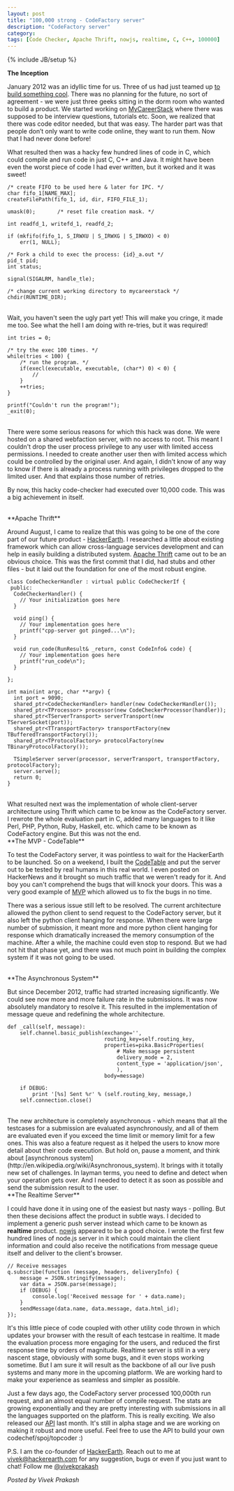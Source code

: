 ```yaml
---
layout: post
title: "100,000 strong - CodeFactory server"
description: "CodeFactory server"
category:
tags: [Code Checker, Apache Thrift, nowjs, realtime, C, C++, 100000]
---
```

{% include JB/setup %}

**The Inception**

January 2012 was an idyllic time for us. Three of us had just teamed up [to build
something
cool](http://http://prakashvivek.blogspot.in/2012/11/you-can-do-startup-you-cant-tell-girl.html). 
There was no planning for the future, no sort of agreement - we
were just three geeks sitting in the dorm room who wanted to build a product.
We started working on [MyCareerStack](http://learn.hackerearth.com) where there
was supposed to be interview questions, tutorials etc. Soon, we realized that
there was code editor needed, but that was easy. The harder part was that
people don’t only want to write code online, they want to run them. Now that I
had never done before!

What resulted then was a hacky few hundred lines of code in C, which could
compile and run code in just C, C++ and Java. It might have been even the worst
piece of code I had ever written, but it worked and it was sweet!

	/* create FIFO to be used here & later for IPC. */
	char fifo_1[NAME_MAX];
	createFilePath(fifo_1, id, dir, FIFO_FILE_1);

	umask(0);		/* reset file creation mask. */
	
	int readfd_1, writefd_1, readfd_2;
 
	if (mkfifo(fifo_1, S_IRWXU | S_IRWXG | S_IRWXO) < 0)
		err(1, NULL);

	/* Fork a child to exec the process: {id}_a.out */
	pid_t pid;
	int status;

	signal(SIGALRM, handle_tle);

	/* change current working directory to mycareerstack */
	chdir(RUNTIME_DIR);

<br>
Wait, you haven't seen the ugly part yet! This will make you cringe, it made me
too. See what the hell I am doing with re-tries, but it was required!

    int tries = 0;

    /* try the exec 100 times. */
    while(tries < 100) {
        /* run the program. */
        if(execl(executable, executable, (char*) 0) < 0) {
            //
        }
        ++tries;
    }

    printf("Couldn't run the program!");
    _exit(0);

<br>
There were some serious reasons for which this hack was done. We were hosted
on a shared webfaction server, with no access to root. This meant I couldn't
drop the user process privilege to any user with limited access permissions. I
needed to create another user then with limited access which could be
controlled by the original user. And again, I didn't know of any way to know if
there is already a process running with privileges dropped to the limited user.
And that explains those number of retries.

By now, this hacky code-checker had executed over 10,000 code. This was a big
achievement in itself.

<br>
**Apache Thrift**

Around August, I came to realize that this was going to be one of the core part
of our future product - [HackerEarth](http://www.hackerearth.com). I researched
a little about existing framework which can
allow cross-language services development and can help in easily building a
distributed system. [Apache Thrift](http://thrift.apache.org/) came out to be
an obvious choice. This was the first commit that I did, had stubs and other
files - but it laid out the foundation for one of the most robust engine.

    class CodeCheckerHandler : virtual public CodeCheckerIf {
     public:
      CodeCheckerHandler() {
        // Your initialization goes here
      }

      void ping() {
        // Your implementation goes here
        printf("cpp-server got pinged...\n");
      }

      void run_code(RunResult& _return, const CodeInfo& code) {
        // Your implementation goes here
        printf("run_code\n");
      }

    };

    int main(int argc, char **argv) {
      int port = 9090;
      shared_ptr<CodeCheckerHandler> handler(new CodeCheckerHandler());
      shared_ptr<TProcessor> processor(new CodeCheckerProcessor(handler));
      shared_ptr<TServerTransport> serverTransport(new TServerSocket(port));
      shared_ptr<TTransportFactory> transportFactory(new TBufferedTransportFactory());
      shared_ptr<TProtocolFactory> protocolFactory(new TBinaryProtocolFactory());

      TSimpleServer server(processor, serverTransport, transportFactory, protocolFactory);
      server.serve();
      return 0;
    }

<br>
What resulted next was the implementation of whole client-server architecture
using Thrift which came to be know as the CodeFactory server. I rewrote the
whole evaluation part in C, added many languages to it like Perl, PHP, Python,
Ruby, Haskell, etc. which came to be known as CodeFactory engine. But this was
not the end. 

<br>
**The MVP - CodeTable**

To test the CodeFactory server, it was pointless to wait for the HackerEarth to
be launched. So on a weekend, I built the
[CodeTable](http://code.hackerearth.com) and put
the server out to be tested by real humans in this real world. I even posted on
HackerNews and it brought so much traffic that we weren't ready for it. And boy
you can't comprehend the bugs that will knock your doors. This was a very good
example of [MVP](http://en.wikipedia.org/wiki/Minimum_viable_product) which
allowed us to fix the bugs in no time.

There was a serious issue still left to be resolved. The current architecture
allowed the python client to send request to the CodeFactory server, but it
also left the python client hanging for response. When there were large number
of submission, it meant more and more python client hanging for response which
dramatically increased the memory consumption of the machine. After a while,
the machine could even stop to respond. But we had not hit that phase yet, and
there was not much point in building the complex system if it was not going to
be used.

<br>
**The Asynchronous System**

But since December 2012, traffic had strarted increasing significantly. We could
see now more and more failure rate in the submissions. It was now absolutely
mandatory to resolve it. This resulted in the implementation of message queue
and redefining the whole architecture. 

    def _call(self, message):
        self.channel.basic_publish(exchange='',
                                   routing_key=self.routing_key,
                                   properties=pika.BasicProperties(
                                       # Make message persistent
                                       delivery_mode = 2,
                                       content_type = 'application/json',
                                       ),
                                   body=message)

        if DEBUG:
            print '[%s] Sent %r' % (self.routing_key, message,)
        self.connection.close()

<br>
The new architecture is completely asynchronous - which means that all the
testcases for a submission are evaluated asynchronously, and all of them are
evaluated even if you exceed the time limit or memory limit for a few ones.
This was also a feature request as it helped the users to know more detail
about their code execution. But hold on, pause a moment, and think about
[asynchronous system](http://en.wikipedia.org/wiki/Asynchronous_system).
It brings with it totally new set of
challenges. In layman terms, you need to define and detect when your operation
gets over. And I needed to detect it as soon as possible and send the
submission result to the user.

<br>
**The Realtime Server**

I could have done it in using one of the easiest but nasty ways - polling. But
then these decisions affect the product in subtle ways. I decided to implement
a generic push server instead which came to be known as **realtime** product.
[nowjs](https://github.com/Flotype/now) appeared
to be a good choice. I wrote the first few hundred lines of node.js server in it
which could maintain the client information and could also receive the
notifications from message queue itself and deliver to the client's browser.

    // Receive messages
    q.subscribe(function (message, headers, deliveryInfo) {
        message = JSON.stringify(message);
        var data = JSON.parse(message);
        if (DEBUG) {
            console.log('Received message for ' + data.name);
        } 
        sendMessage(data.name, data.message, data.html_id);
    });

It's this little piece of code coupled with other utility code thrown in which
updates your browser with the result of each testcase in realtime. It made the
evaluation process more engaging for the users, and reduced the first response
time by orders of magnitude. Realtime server is still in a very nascent stage,
obviously with some bugs, and it even stops working sometime. But I am sure it
will result as the backbone of all our live push systems and many more in the
upcoming platform. We are working hard to make your experience as seamless and
simpler as possible.

Just a few days ago, the CodeFactory server processed 100,000th run request, and an
almost equal number of compile request. The stats are growing
exponentially and they are pretty interesting with submissions in all the languages
supported on the platform. This is really exciting. We also released our
[API](http://developer.hackerearth.com) last month. It's still in alpha stage
and we are working on making it robust and more useful. Feel free to use the
API to build your own codechef/spoj/topcoder :)

P.S. I am the co-founder of [HackerEarth](http://www.hackerearth.com). 
Reach out to me at
vivek@hackerearth.com for any suggestion, bugs or even if you just want to
chat! Follow me [@vivekprakash](https://twitter.com/vivekprakash)

*Posted by Vivek Prakash*

